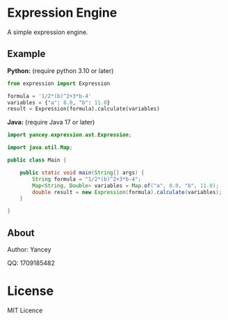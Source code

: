 # Expression Engine

A simple expression engine.

## Example

**Python:** (require python 3.10 or later)

```python
from expression import Expression

formula = '1/2*(b)^2+3*b-4'
variables = {"a": 8.0, "b": 11.0}
result = Expression(formula).calculate(variables)
```

**Java:** (require Java 17 or later)

```java
import yancey.expression.ast.Expression;

import java.util.Map;

public class Main {

    public static void main(String[] args) {
        String formula = "1/2*(b)^2+3*b-4";
        Map<String, Double> variables = Map.of("a", 8.0, "b", 11.0);
        double result = new Expression(formula).calculate(variables);
    }

}
```

## About

Author: Yancey

QQ: 1709185482

# License

MIT Licence

